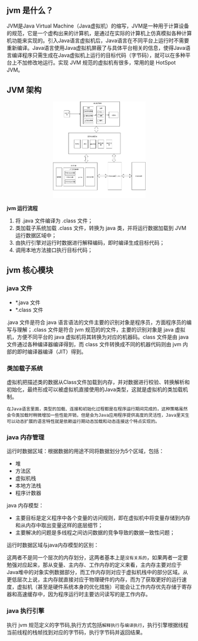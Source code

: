 ## jvm 是什么？

JVM是Java Virtual Machine（Java虚拟机）的缩写，JVM是一种用于计算设备的规范，它是一个虚构出来的计算机，是通过在实际的计算机上仿真模拟各种计算机功能来实现的。引入Java语言虚拟机后，Java语言在不同平台上运行时不需要重新编译。Java语言使用Java虚拟机屏蔽了与具体平台相关的信息，使得Java语言编译程序只需生成在Java虚拟机上运行的目标代码（字节码），就可以在多种平台上不加修改地运行。实现 JVM 规范的虚拟机有很多，常用的是 HotSpot JVM。

## JVM 架构

<div align="center">
    <img src="../../zzzimg/java/jvm.drawio.png" width="50%">
</div>

**jvm 运行流程**

1. 将 .java 文件编译为 .class 文件；
2. 类加载子系统加载 .class 文件，转换为 java 类，并将运行数据加载到 JVM 运行数据区域中；
3. 由执行引擎对运行时数据进行解释编码，即时编译生成目标代码；
4. 调用本地方法接口执行目标代码；


## jvm 核心模块

### java 文件

- *.java 文件
- *.class 文件

.java 文件是符合 java 语言语法的文件主要的识别对象是程序员，方面程序员的编写与理解；.class 文件是符合 jvm 规范的的文件，主要的识别对象是 java 虚拟机，方便不同平台的 java 虚拟机将其转换为对应的机器码。class 文件是由 java 文件通过各种编译器编译得到，而 class 文件转换成不同的机器代码则由 jvm 内部的即时编译器编译（JIT）得到。

### 类加载子系统

虚拟机把描述类的数据从Class文件加载到内存，并对数据进行校验、转换解析和初始化，最终形成可以被虚拟机直接使用的Java类型，这就是虚拟机的类加载机制。

`在Java语言里面，类型的加载、连接和初始化过程都是在程序运行期间完成的，这种策略虽然会令类加载时稍微增加一些性能开销，但是会为Java应用程序提供高度的灵活性，Java里天生可以动态扩展的语言特性就是依赖运行期动态加载和动态连接这个特点实现的。`

### java 内存管理

运行时数据区域：根据数据的用途不同将数据划分为5个区域，包括：

- 堆
- 方法区
- 虚拟机栈
- 本地方法栈
- 程序计数器


java 内存模型：

- 主要目标是定义程序中各个变量的访问规则，即在虚拟机中将变量存储到内存和从内存中取出变量这样的底层细节；
- 主要解决的问题是多线程之间访问数据的竞争导致的数据一致性问题；

运行时数据区域与java内存模型的区别：  

这两者不是同一个层次的内存划分，这两者基本上是`没有关系的`，如果两者一定要勉强对应起来，那从变量、主内存、工作内存的定义来看，主内存主要对应于Java堆中的对象实例数据部分，而工作内存则对应于虚拟机栈中的部分区域。从更低层次上说，主内存就直接对应于物理硬件的内存，而为了获取更好的运行速度，虚拟机（甚至是硬件系统本身的优化措施）可能会让工作内存优先存储于寄存器和高速缓存中，因为程序运行时主要访问读写的是工作内存。


### java 执行引擎

执行 jvm 规范定义的字节码,执行方式包括`解释执行`与`编译执行`，执行引擎根据线程当前线程的栈帧找到对应的字节码，执行字节码并返回结果。